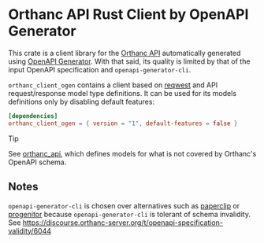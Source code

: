 # Orthanc API Rust Client by OpenAPI Generator

This crate is a client library for the [Orthanc API](https://orthanc.uclouvain.be/book/users/rest.html)
automatically generated using [OpenAPI Generator](https://openapi-generator.tech/).
With that said, its quality is limited by that of the input OpenAPI specification and `openapi-generator-cli`.

`orthanc_client_ogen` contains a client based on [reqwest](https://crates.io/crates/reqwest)
and API request/response model type definitions. It can be used for its models definitions
only by disabling default features:

```toml
[dependencies]
orthanc_client_ogen = { version = "1", default-features = false }
```

> [!TIP]
> See [orthanc_api](https://crates.io/crates/orthanc_api), which defines models for what is not covered by Orthanc's OpenAPI schema.

## Notes

`openapi-generator-cli` is chosen over alternatives such as [paperclip](https://github.com/paperclip-rs/paperclip)
  or [progenitor](https://github.com/oxidecomputer/progenitor) because `openapi-generator-cli` is tolerant of
  schema invalidity. See https://discourse.orthanc-server.org/t/openapi-specification-validity/6044
